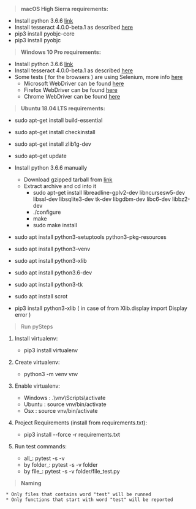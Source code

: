 > **macOS High Sierra requirements:**
* Install python 3.6.6 [link](https://www.python.org/downloads/release/python-366/)
* Install tesseract 4.0.0-beta.1 as described [here](https://github.com/tesseract-ocr/tesseract/wiki/Compiling#macos)
* pip3 install pyobjc-core
* pip3 install pyobjc

> **Windows 10 Pro requirements:**

* Install python 3.6.6 [link](https://www.python.org/downloads/release/python-366/)
* Install tesseract 4.0.0-beta.1 as described [here](../docs/tesseract-windows-install.md)
* Some tests ( for the browsers ) are using Selenium, more info [here](https://www.seleniumhq.org/docs/03_webdriver.jsp)
    * Microsoft WebDriver can be found [here](https://developer.microsoft.com/en-us/microsoft-edge/tools/webdriver/)
    * Firefox WebDriver can be found [here](https://github.com/mozilla/geckodriver/releases)
    * Chrome WebDriver can be found [here](http://chromedriver.chromium.org/getting-started)


> **Ubuntu 18.04 LTS requirements:**

* sudo apt-get install build-essential
* sudo apt-get install checkinstall
* sudo apt-get install zlib1g-dev
* sudo apt-get update

* Install python 3.6.6 manually
    * Download gzipped tarball from [link](https://www.python.org/downloads/release/python-366)
    * Extract archive and cd into it
        * sudo apt-get install libreadline-gplv2-dev libncursesw5-dev libssl-dev libsqlite3-dev tk-dev libgdbm-dev libc6-dev libbz2-dev
        * ./configure
        * make
        * sudo make install

* sudo apt install python3-setuptools python3-pkg-resources
* sudo apt install python3-venv
* sudo apt install python3-xlib
* sudo apt install python3.6-dev
* sudo apt install python3-tk

* sudo apt install scrot

* pip3 install python3-xlib ( in case of from Xlib.display import Display error )

> Run pySteps
1. Install virtualenv:
    * pip3 install virtualenv

2. Create virtualenv:
    * python3 -m venv vnv

3. Enable virtualenv:
    * Windows : .\vnv\Scripts\activate
    * Ubuntu : source vnv/bin/activate
    * Osx : source vnv/bin/activate

4. Project Requirements (install from requirements.txt):
    * pip3 install --force -r requirements.txt

5. Run test commands:
    * all_: pytest -s -v
    * by folder_: pytest -s -v folder
    * by file_: pytest -s -v folder/file_test.py

> **Naming**

    * Only files that contains word "test" will be runned
    * Only functions that start with word "test" will be reported